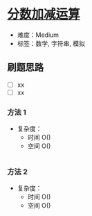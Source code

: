 # [分数加减运算](https://leetcode-cn.com/problems/fraction-addition-and-subtraction/)

- 难度：Medium
- 标签：数学, 字符串, 模拟

## 刷题思路

- [ ] xx
- [ ] xx

### 方法 1

- 复杂度：
    - 时间 O()
    - 空间 O()

``` js

```

### 方法 2

- 复杂度：
    - 时间 O()
    - 空间 O()

``` js

```
